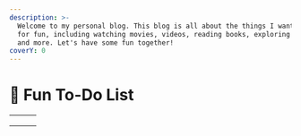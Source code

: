 ```yaml
---
description: >-
  Welcome to my personal blog. This blog is all about the things I want to do
  for fun, including watching movies, videos, reading books, exploring programs,
  and more. Let's have some fun together!
coverY: 0
---
```


# 👾 Fun To-Do List

|   |   |   |
| - | - | - |
|   |   |   |
|   |   |   |
|   |   |   |






